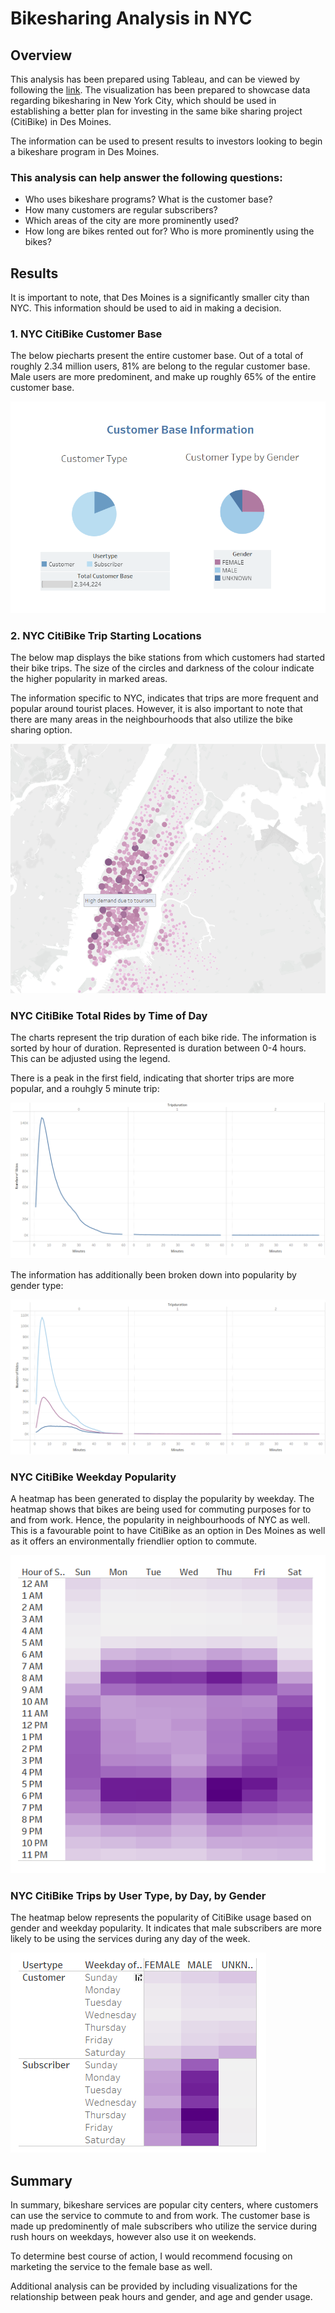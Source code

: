 # Bikesharing Analysis in NYC

## Overview
This analysis has been prepared using Tableau, and can be viewed by following the [link](https://public.tableau.com/app/profile/kf3279/viz/NYCCitiBikeAnalysis_16550886886290/NYCCitiBikeAnalysis?publish=yes). The visualization has been prepared to showcase data regarding bikesharing in New York City, which should be used in establishing a better plan for investing in the same bike sharing project (CitiBike) in Des Moines.

The information can be used to present results to investors looking to begin a bikeshare program in Des Moines.

### This analysis can help answer the following questions:
- Who uses bikeshare programs? What is the customer base? 
- How many customers are regular subscribers?
- Which areas of the city are more prominently used? 
- How long are bikes rented out for? Who is more prominently using the bikes? 

## Results
It is important to note, that Des Moines is a significantly smaller city than NYC. This information should be used to aid in making a decision. 

### 1. NYC CitiBike Customer Base

The below piecharts present the entire customer base. Out of a total of roughly 2.34 million users, 81% are belong to the regular customer base. Male users are more predominent, and make up roughly 65% of the entire customer base. 

![Customers](images/customers.PNG)

### 2. NYC CitiBike Trip Starting Locations

The below map displays the bike stations from which customers had started their bike trips. The size of the circles and darkness of the colour indicate the higher popularity in marked areas. 

The information specific to NYC, indicates that trips are more frequent and popular around tourist places. However, it is also important to note that there are many areas in the neighbourhoods that also utilize the bike sharing option.   

![Map](images/map.PNG)

### NYC CitiBike Total Rides by Time of Day

The charts represent the trip duration of each bike ride. The information is sorted by hour of duration. Represented is duration between 0-4 hours. This can be adjusted using the legend. 

There is a peak in the first field, indicating that shorter trips are more popular, and a rouhgly 5 minute trip:

![Trip Duration](images/trip.PNG)

The information has additionally been broken down into popularity by gender type:

![Trip Duration by Gender](images/trip_gender.PNG)

### NYC CitiBike Weekday Popularity

A heatmap has been generated to display the popularity by weekday. The heatmap shows that bikes are being used for commuting purposes for to and from work. Hence, the popularity in neighbourhoods of NYC as well. This is a favourable point to have CitiBike as an option in Des Moines as well as it offers an environmentally friendlier option to commute. 

![Trip Duration by Week](images/week.PNG)

### NYC CitiBike Trips by User Type, by Day, by Gender

The heatmap below represents the popularity of CitiBike usage based on gender and weekday popularity. It indicates that male subscribers are more likely to be using the services during any day of the week.

![Trip Duration by Type](images/type.PNG)

## Summary
In summary, bikeshare services are popular city centers, where customers can use the service to commute to and from work. The customer base is made up predominently of male subscribers who utilize the service during rush hours on weekdays, however also use it on weekends.

To determine best course of action, I would recommend focusing on marketing the service to the female base as well. 

Additional analysis can be provided by including visualizations for the relationship between peak hours and gender, and age and gender usage. 

